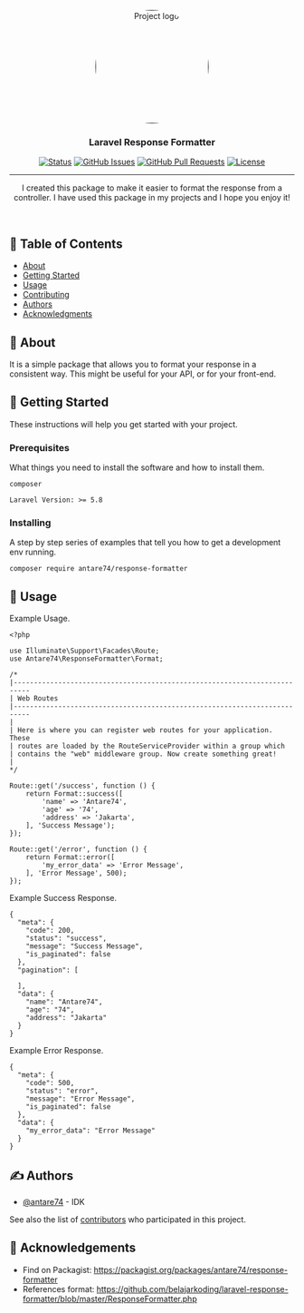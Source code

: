 <p align="center">
  <a href="" rel="noopener">
 <img width=200px height=200px style="border-radius:50%" src="https://avatars.githubusercontent.com/u/52792087?v=4" alt="Project logo"></a>
</p>

<h3 align="center">Laravel Response Formatter</h3>

<div align="center">

[![Status](https://img.shields.io/badge/status-active-success.svg)]()
[![GitHub Issues](https://img.shields.io/github/issues/antare74/response-formatter.svg)](https://github.com/antare74/response-formatter/issues)
[![GitHub Pull Requests](https://img.shields.io/github/issues-pr/antare74/response-formatter.svg)](https://github.com/antare74/response-formatter/pulls)
[![License](https://img.shields.io/badge/license-MIT-blue.svg)](/LICENSE)

</div>

---

<p align="center"> I created this package to make it easier to format the response from a controller. I have used this package in my projects and I hope you enjoy it!</p>
    <br> 
</p>

## 📝 Table of Contents

- [About](#about)
- [Getting Started](#getting_started)
- [Usage](#usage)
- [Contributing](../CONTRIBUTING.md)
- [Authors](#authors)
- [Acknowledgments](#acknowledgement)

## 🧐 About <a name = "about"></a>
It is a simple package that allows you to format your response in a consistent way. This might be useful for your API, or for your front-end.
## 🏁 Getting Started <a name = "getting_started"></a>

These instructions will help you get started with your project.

### Prerequisites

What things you need to install the software and how to install them.

```
composer
```
```
Laravel Version: >= 5.8
```

### Installing

A step by step series of examples that tell you how to get a development env running.

```
composer require antare74/response-formatter
```

## 🎈 Usage <a name="usage"></a>

Example Usage.
```
<?php

use Illuminate\Support\Facades\Route;
use Antare74\ResponseFormatter\Format;

/*
|--------------------------------------------------------------------------
| Web Routes
|--------------------------------------------------------------------------
|
| Here is where you can register web routes for your application. These
| routes are loaded by the RouteServiceProvider within a group which
| contains the "web" middleware group. Now create something great!
|
*/

Route::get('/success', function () {
    return Format::success([
        'name' => 'Antare74',
        'age' => '74',
        'address' => 'Jakarta',
    ], 'Success Message');
});

Route::get('/error', function () {
    return Format::error([
        'my_error_data' => 'Error Message',
    ], 'Error Message', 500);
});

```
Example Success Response.
```
{
  "meta": {
    "code": 200,
    "status": "success",
    "message": "Success Message",
    "is_paginated": false
  },
  "pagination": [
    
  ],
  "data": {
    "name": "Antare74",
    "age": "74",
    "address": "Jakarta"
  }
}
```

Example Error Response.
```
{
  "meta": {
    "code": 500,
    "status": "error",
    "message": "Error Message",
    "is_paginated": false
  },
  "data": {
    "my_error_data": "Error Message"
  }
}
```
## ✍️ Authors <a name = "authors"></a>

- [@antare74](https://github.com/antare74) - IDK

See also the list of [contributors](https://github.com/antare74) who participated in this project.

## 🎉 Acknowledgements <a name = "acknowledgement"></a>
- Find on Packagist: https://packagist.org/packages/antare74/response-formatter
- References format: https://github.com/belajarkoding/laravel-response-formatter/blob/master/ResponseFormatter.php
